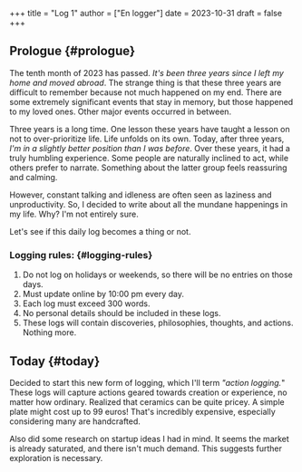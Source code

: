 +++
title = "Log 1"
author = ["En logger"]
date = 2023-10-31
draft = false
+++

## Prologue {#prologue}

The tenth month of 2023 has passed. _It's been three years since I left my home and moved abroad_. The strange thing is that these three years are difficult to remember because not much happened on my end. There are some extremely significant events that stay in memory, but those happened to my loved ones. Other major events occurred in between.

Three years is a long time. One lesson these years have taught a lesson on not to over-prioritize life. Life unfolds on its own. Today, after three years, _I'm in a slightly better position than I was before_. Over these years, it had a truly humbling experience. Some people are naturally inclined to act, while others prefer to narrate. Something about the latter group feels reassuring and calming.

However, constant talking and idleness are often seen as laziness and unproductivity. So, I decided to write about all the mundane happenings in my life. Why? I'm not entirely sure.

Let's see if this daily log becomes a thing or not.


### Logging rules: {#logging-rules}

1.  Do not log on holidays or weekends, so there will be no entries on those days.
2.  Must update online by 10:00 pm every day.
3.  Each log must exceed 300 words.
4.  No personal details should be included in these logs.
5.  These logs will contain discoveries, philosophies, thoughts, and actions. Nothing more.


## Today {#today}

Decided to start this new form of logging, which I'll term _"action logging._" These logs will capture actions geared towards creation or experience, no matter how ordinary. Realized that ceramics can be quite pricey. A simple plate might cost up to 99 euros! That's incredibly expensive, especially considering many are handcrafted.

Also did some research on startup ideas I had in mind. It seems the market is already saturated, and there isn't much demand. This suggests further exploration is necessary.
